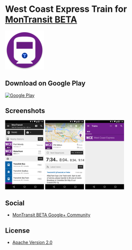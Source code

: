 # West Coast Express Train for [MonTransit BETA](https://github.com/mtransitapps/mtransit-for-android)

<img width="25%" height="25%" src="https://raw.githubusercontent.com/mtransitapps/ca-west-coast-express-train-android/master/pub/hi-res-app-icon.png"/>

## Download on Google Play

[![Google Play](https://developer.android.com/images/brand/en_app_rgb_wo_60.png)](https://play.google.com/store/apps/details?id=org.mtransit.android.ca_west_coast_express_train)

## Screenshots

<img width="25%" height="25%" src="https://raw.githubusercontent.com/mtransitapps/ca-west-coast-express-train-android/master/pub/screenshot-phone-1.png"/>
<img width="25%" height="25%" src="https://raw.githubusercontent.com/mtransitapps/ca-west-coast-express-train-android/master/pub/screenshot-phone-2.png"/>
<img width="25%" height="25%" src="https://raw.githubusercontent.com/mtransitapps/ca-west-coast-express-train-android/master/pub/screenshot-phone-3.png"/>

## Social

* [MonTransit BETA Google+ Community](https://plus.google.com/communities/111796337224469270605)

## License

* [Apache Version 2.0](http://www.apache.org/licenses/LICENSE-2.0.html)
